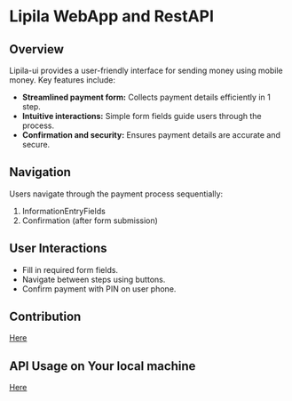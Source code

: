 # Lipila WebApp and RestAPI

## Overview

Lipila-ui provides a user-friendly interface for sending money using mobile money. Key features include:

- **Streamlined payment form:** Collects payment details efficiently in 1 step.
- **Intuitive interactions:** Simple form fields guide users through the process.
- **Confirmation and security:** Ensures payment details are accurate and secure.


## Navigation

Users navigate through the payment process sequentially:

1. InformationEntryFields
2. Confirmation (after form submission)

## User Interactions

- Fill in required form fields.
- Navigate between steps using buttons.
- Confirm payment with PIN on user phone.

## Contribution

[Here](./lipila/README.md)

## API Usage on Your local machine

[Here](./lipila/README.md)

